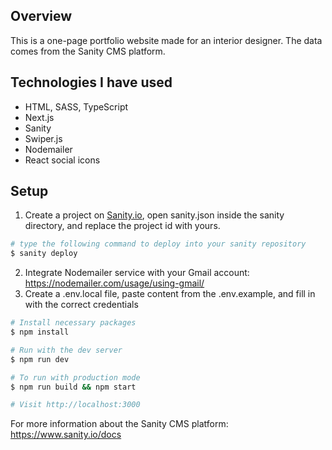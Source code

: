 ## Overview

This is a one-page portfolio website made for an interior designer. The data comes from the Sanity CMS platform.

## Technologies I have used

- HTML, SASS, TypeScript
- Next.js
- Sanity
- Swiper.js
- Nodemailer
- React social icons

## Setup

1. Create a project on [Sanity.io](https://sanity.io), open sanity.json inside the sanity directory, and replace the project id with yours.
```sh
# type the following command to deploy into your sanity repository
$ sanity deploy
```
2. Integrate Nodemailer service with your Gmail account: https://nodemailer.com/usage/using-gmail/
3. Create a .env.local file, paste content from the .env.example, and fill in with the correct credentials

```sh
# Install necessary packages
$ npm install

# Run with the dev server
$ npm run dev

# To run with production mode
$ npm run build && npm start

# Visit http://localhost:3000
```

For more information about the Sanity CMS platform: https://www.sanity.io/docs
